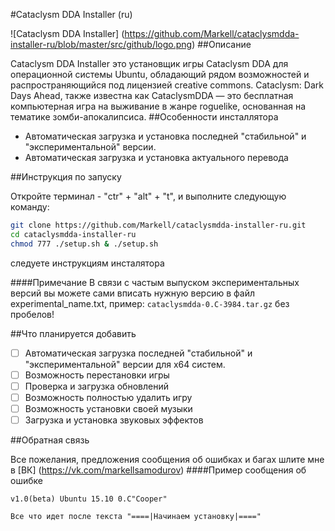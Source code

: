 #Cataclysm DDA Installer (ru) 

![Cataclysm DDA Installer]
(https://github.com/Markell/cataclysmdda-installer-ru/blob/master/src/github/logo.png)
##Описание

Cataclysm DDA Installer это  установщик игры Cataclysm DDA для операционной системы Ubuntu, обладающий рядом возможностей и распространяющийся под лицензией creative commons.
Cataclysm: Dark Days Ahead, также известна как CataclysmDDA — это бесплатная компьютерная игра на выживание в жанре roguelike, основанная на тематике зомби-апокалипсиса.
##Особенности инсталлятора

* Автоматическая загрузка и установка последней "стабильной" и "экспериментальной" версии.
* Автоматическая загрузка и установка актуального перевода

##Инструкция по запуску

Откройте терминал - "ctr" + "alt" + "t",  и выполните следующую команду:
```bash
git clone https://github.com/Markell/cataclysmdda-installer-ru.git
cd cataclysmdda-installer-ru
chmod 777 ./setup.sh & ./setup.sh
```
следуете инструкциям инсталятора

####Примечание
В связи с частым выпуском экспериментальных версий вы можете сами вписать нужную версию в файл experimental_name.txt, пример: ```cataclysmdda-0.C-3984.tar.gz``` без пробелов!

##Что планируется добавить

- [ ] Автоматическая загрузка последней "стабильной" и "экспериментальной" версии для x64 систем.
- [ ] Возможность перестановки игры
- [ ] Проверка и загрузка обновлений
- [ ] Возможность полностью удалить игру
- [ ] Возможность установки своей музыки
- [ ] Загрузка и установка звуковых эффектов

##Обратная связь

Все пожелания, предложения сообщения об ошибках и багах шлите мне в [ВК] (https://vk.com/markellsamodurov)
####Пример сообщения об ошибке
```
v1.0(beta) Ubuntu 15.10 0.C"Cooper"

Все что идет после текста "====|Начинаем установку|===="
```



